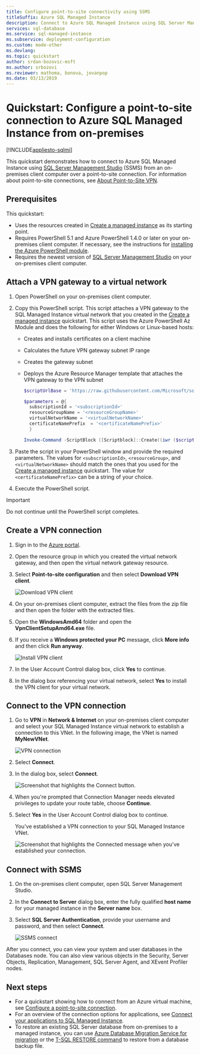 ```yaml
---
title: Configure point-to-site connectivity using SSMS
titleSuffix: Azure SQL Managed Instance
description: Connect to Azure SQL Managed Instance using SQL Server Management Studio (SSMS) using a point-to-site connection from an on-premises client computer.
services: sql-database
ms.service: sql-managed-instance
ms.subservice: deployment-configuration
ms.custom: mode-other
ms.devlang: 
ms.topic: quickstart
author: srdan-bozovic-msft
ms.author: srbozovi
ms.reviewer: mathoma, bonova, jovanpop
ms.date: 03/13/2019
---
```

# Quickstart: Configure a point-to-site connection to Azure SQL Managed Instance from on-premises
[!INCLUDE[appliesto-sqlmi](../includes/appliesto-sqlmi.md)]

This quickstart demonstrates how to connect to Azure SQL Managed Instance using [SQL Server Management Studio](/sql/ssms/sql-server-management-studio-ssms) (SSMS) from an on-premises client computer over a point-to-site connection. For information about point-to-site connections, see [About Point-to-Site VPN](../../vpn-gateway/point-to-site-about.md).

## Prerequisites

This quickstart:

- Uses the resources created in  [Create a managed instance](instance-create-quickstart.md) as its starting point.
- Requires PowerShell 5.1 and Azure PowerShell 1.4.0 or later on your on-premises client computer. If necessary, see the instructions for [installing the Azure PowerShell module](/powershell/azure/install-az-ps#install-the-azure-powershell-module).
- Requires the newest version of [SQL Server Management Studio](/sql/ssms/sql-server-management-studio-ssms) on your on-premises client computer.

## Attach a VPN gateway to a virtual network

1. Open PowerShell on your on-premises client computer.

2. Copy this PowerShell script. This script attaches a VPN gateway to the SQL Managed Instance virtual network that you created in the [Create a managed instance](instance-create-quickstart.md) quickstart. This script uses the Azure PowerShell Az Module and does the following for either Windows or Linux-based hosts:

   - Creates and installs certificates on a client machine
   - Calculates the future VPN gateway subnet IP range
   - Creates the gateway subnet
   - Deploys the Azure Resource Manager template that attaches the VPN gateway to the VPN subnet

     ```powershell
     $scriptUrlBase = 'https://raw.githubusercontent.com/Microsoft/sql-server-samples/master/samples/manage/azure-sql-db-managed-instance/attach-vpn-gateway'

     $parameters = @{
       subscriptionId = '<subscriptionId>'
       resourceGroupName = '<resourceGroupName>'
       virtualNetworkName = '<virtualNetworkName>'
       certificateNamePrefix  = '<certificateNamePrefix>'
       }

     Invoke-Command -ScriptBlock ([Scriptblock]::Create((iwr ($scriptUrlBase+'/attachVPNGateway.ps1?t='+ [DateTime]::Now.Ticks)).Content)) -ArgumentList $parameters, $scriptUrlBase
     ```

3. Paste the script in your PowerShell window and provide the required parameters. The values for `<subscriptionId>`, `<resourceGroup>`, and `<virtualNetworkName>` should match the ones that you used for the [Create a managed instance](instance-create-quickstart.md) quickstart. The value for `<certificateNamePrefix>` can be a string of your choice.

4. Execute the PowerShell script.

> [!IMPORTANT]
> Do not continue until the PowerShell script completes.

## Create a VPN connection

1. Sign in to the [Azure portal](https://portal.azure.com/).
2. Open the resource group in which you created the virtual network gateway, and then open the virtual network gateway resource.
3. Select **Point-to-site configuration** and then select **Download VPN client**.

    ![Download VPN client](./media/point-to-site-p2s-configure/download-vpn-client.png)  
4. On your on-premises client computer, extract the files from the zip file and then open the folder with the extracted files.
5. Open the **WindowsAmd64** folder and open the **VpnClientSetupAmd64.exe** file.
6. If you receive a **Windows protected your PC** message, click **More info** and then click **Run anyway**.

    ![Install VPN client](./media/point-to-site-p2s-configure/vpn-client-defender.png)
7. In the User Account Control dialog box, click **Yes** to continue.
8. In the dialog box referencing your virtual network, select **Yes** to install the VPN client for your virtual network.

## Connect to the VPN connection

1. Go to **VPN** in **Network & Internet** on your on-premises client computer and select your SQL Managed Instance virtual network to establish a connection to this VNet. In the following image, the VNet is named **MyNewVNet**.

    ![VPN connection](./media/point-to-site-p2s-configure/vpn-connection.png)  
2. Select **Connect**.
3. In the dialog box, select **Connect**.

    ![Screenshot that highlights the Connect button.](./media/point-to-site-p2s-configure/vpn-connection2.png)  
4. When you're prompted that Connection Manager needs elevated privileges to update your route table, choose **Continue**.
5. Select **Yes** in the User Account Control dialog box to continue.

   You've established a VPN connection to your SQL Managed Instance VNet.

    ![Screenshot that highlights the Connected message when you've established your connection.](./media/point-to-site-p2s-configure/vpn-connection-succeeded.png)  

## Connect with SSMS

1. On the on-premises client computer, open SQL Server Management Studio.
2. In the **Connect to Server** dialog box, enter the fully qualified **host name** for your managed instance in the **Server name** box.
3. Select **SQL Server Authentication**, provide your username and password, and then select **Connect**.

    ![SSMS connect](./media/point-to-site-p2s-configure/ssms-connect.png)  

After you connect, you can view your system and user databases in the Databases node. You can also view various objects in the Security, Server Objects, Replication, Management, SQL Server Agent, and XEvent Profiler nodes.

## Next steps

- For a quickstart showing how to connect from an Azure virtual machine, see [Configure a point-to-site connection](point-to-site-p2s-configure.md).
- For an overview of the connection options for applications, see [Connect your applications to SQL Managed Instance](connect-application-instance.md).
- To restore an existing SQL Server database from on-premises to a managed instance, you can use [Azure Database Migration Service for migration](../../dms/tutorial-sql-server-to-managed-instance.md) or the [T-SQL RESTORE command](restore-sample-database-quickstart.md) to restore from a database backup file.
